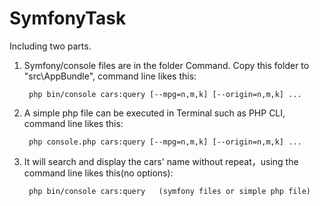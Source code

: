 # SymfonyTask

Including two parts.

1. Symfony/console files are in the folder Command. Copy this folder to "src\AppBundle\", command line likes this:

        php bin/console cars:query [--mpg=n,m,k] [--origin=n,m,k] ...
        
2. A simple php file can be executed in Terminal such as PHP CLI, command line likes this:

        php console.php cars:query [--mpg=n,m,k] [--origin=n,m,k] ...
        
3. It will search and display the cars' name without repeat，using the command line likes this(no options):

        php bin/console cars:query   (symfony files or simple php file)  
